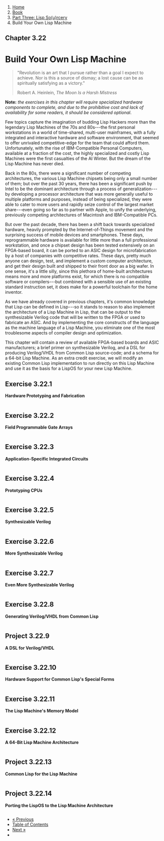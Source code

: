 <ol class="breadcrumb">
  <li><a href="/">Home</a></li>
  <li><a href="/book/">Book</a></li>
  <li><a href="/book/3-00-00-overview/">Part Three: Lisp So(u)rcery</a></li>
  <li class="active">Build Your Own Lisp Machine</li>
</ol>

## Chapter 3.22

# Build Your Own Lisp Machine

> "Revolution is an art that I pursue rather than a goal I expect to achieve. Nor is this a source of dismay; a lost cause can be as spiritually satisfying as a victory."
> <footer>Robert A. Heinlein, <em>The Moon Is a Harsh Mistress</em></footer>

**Note:** *the exercises in this chapter will require specialized hardware components to complete, and due to the prohibitive cost and lack of availability for some readers, it should be considered optional*.

Few topics capture the imagination of budding Lisp Hackers more than the legendary Lisp Machines of the 70s and 80s---the first personal workstations in a world of time-shared, multi-user mainframes, with a fully integrated and interactive hardware and software environment, that seemed to offer unrivaled competitive-edge for the team that could afford them.  Unfortunately, with the rise of IBM-Compatible Personal Computers, available at a fraction of the cost, the highly specialized and costly Lisp Machines were the first casualties of the AI Winter. But the dream of the Lisp Machine has never died.

Back in the 80s, there were a significant number of competing architectures, the various Lisp Machine chipsets being only a small number of them; but over the past 30 years, there has been a significant push by Intel to be the dominant architecture through a process of generalization---by developing a processor architecture that was more generally useful to multiple platforms and purposes, instead of being specialized, they were able to cater to more users and rapidly seize control of the largest market share---even going so far as to partner with Apple, to unify the underlying, previously competing architectures of Macintosh and IBM-Compatible PCs.

But over the past decade, there has been a shift back towards specialized hardware, heavily prompted by the Internet-of-Things movement and the surprising success of mobile devices and smartphones.  These days, reprogrammable hardware is available for little more than a full professional workstation, and once a chipset design has been tested extensively on an FPGA-based board, it can be ported to an ASIC design for microfabrication by a host of companies with competitive rates.  These days, pretty much anyone can design, test, and implement a custom computer architecture, and get their design built and shipped to their front door as a big wafer.  In one sense, it's a little silly, since this plethora of home-built architectures means more and more platforms exist, for which there is no compatible software or compilers---but combined with a sensible use of an existing standard instruction set, it does make for a powerful toolchain for the home inventor.

As we have already covered in previous chapters, it's common knowledge that Lisp can be defined in Lisp---so it stands to reason to also implement the architecture of a Lisp Machine in Lisp, that can be output to the synthesizable Verilog code that will be written to the FPGA or used to fabricate an ASIC.  And by implementing the core constructs of the language as the machine language of a Lisp Machine, you eliminate one of the most troublesome aspects of compiler design and optimization.

This chapter will contain a review of available FPGA-based boards and ASIC manufacturers; a brief primer on synthesizable Verilog, and a DSL for producing Verilog/VHDL from Common Lisp source-code; and a schema for a 64-bit Lisp Machine.  As an extra credit exercise, we will modify an existing Common Lisp implementation to run directly on this Lisp Machine and use it as the basis for a LispOS for your new Lisp Machine.

## Exercise 3.22.1

**Hardware Prototyping and Fabrication**

```lisp

```

## Exercise 3.22.2

**Field Programmable Gate Arrays**

```lisp

```

## Exercise 3.22.3

**Application-Specific Integrated Circuits**

```lisp

```

## Exercise 3.22.4

**Prototyping CPUs**

```lisp

```

## Exercise 3.22.5

**Synthesizable Verilog**

```lisp

```

## Exercise 3.22.6

**More Synthesizable Verilog**

```lisp

```

## Exercise 3.22.7

**Even More Synthesizable Verilog**

```lisp

```

## Exercise 3.22.8

**Generating Verilog/VHDL from Common Lisp**

```lisp

```

## Project 3.22.9

**A DSL for Verilog/VHDL**

```lisp

```

## Exercise 3.22.10

**Hardware Support for Common Lisp's Special Forms**

```lisp

```

## Exercise 3.22.11

**The Lisp Machine's Memory Model**

```lisp

```

## Exercise 3.22.12

**A 64-Bit Lisp Machine Architecture**

```lisp

```

## Project 3.22.13

**Common Lisp for the Lisp Machine**

```lisp

```

## Project 3.22.14

**Porting the LispOS to the Lisp Machine Architecture**

```lisp

```

<ul class="pager">
  <li class="previous"><a href="/book/3-21-00-lispos/">&laquo; Previous</a></li>
  <li><a href="/book/">Table of Contents</a></li>
  <li class="next"><a href="/book/3-23-00-gov-mil.md">Next &raquo;</a><li>
</ul>
